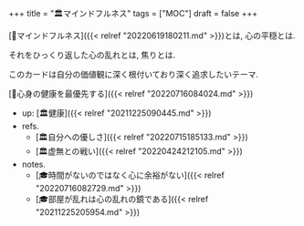 +++
title = "🏛マインドフルネス"
tags = ["MOC"]
draft = false
+++

[📝マインドフルネス]({{< relref "20220619180211.md" >}})とは, 心の平穏とは.

それをひっくり返した心の乱れとは, 焦りとは.

このカードは自分の価値観に深く根付いており深く追求したいテーマ.

[🦊心身の健康を最優先する]({{< relref "20220716084024.md" >}})

-   up: [🏛健康]({{< relref "20211225090445.md" >}})
-   refs.
    -   [🏛自分への優しさ]({{< relref "20220715185133.md" >}})
    -   [🏛虚無との戦い]({{< relref "20220424212105.md" >}})
-   notes.
    -   [🎓時間がないのではなく心に余裕がない]({{< relref "20220716082729.md" >}})
    -   [🎓部屋が乱れは心の乱れの鏡である]({{< relref "20211225205954.md" >}})
